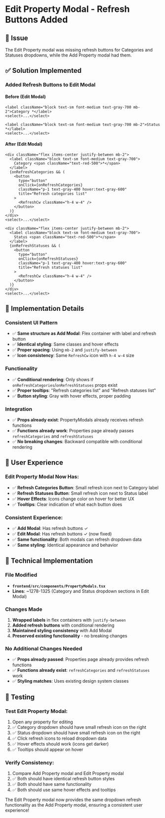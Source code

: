 # Edit Property Modal - Refresh Buttons Added

## 🐛 **Issue**
The Edit Property modal was missing refresh buttons for Categories and Statuses dropdowns, while the Add Property modal had them.

## ✅ **Solution Implemented**

### **Added Refresh Buttons to Edit Modal**

#### **Before (Edit Modal)**
```tsx
<label className="block text-sm font-medium text-gray-700 mb-2">Category *</label>
<select>...</select>

<label className="block text-sm font-medium text-gray-700 mb-2">Status *</label>
<select>...</select>
```

#### **After (Edit Modal)**
```tsx
<div className="flex items-center justify-between mb-2">
  <label className="block text-sm font-medium text-gray-700">
    Category <span className="text-red-500">*</span>
  </label>
  {onRefreshCategories && (
    <button
      type="button"
      onClick={onRefreshCategories}
      className="p-1 text-gray-400 hover:text-gray-600"
      title="Refresh categories list"
    >
      <RefreshCw className="h-4 w-4" />
    </button>
  )}
</div>
<select>...</select>

<div className="flex items-center justify-between mb-2">
  <label className="block text-sm font-medium text-gray-700">
    Status <span className="text-red-500">*</span>
  </label>
  {onRefreshStatuses && (
    <button
      type="button"
      onClick={onRefreshStatuses}
      className="p-1 text-gray-400 hover:text-gray-600"
      title="Refresh statuses list"
    >
      <RefreshCw className="h-4 w-4" />
    </button>
  )}
</div>
<select>...</select>
```

## 🎯 **Implementation Details**

### **Consistent UI Pattern**
- ✅ **Same structure as Add Modal**: Flex container with label and refresh button
- ✅ **Identical styling**: Same classes and hover effects
- ✅ **Proper spacing**: Using `mb-2` and `justify-between`
- ✅ **Icon consistency**: Same `RefreshCw` icon with `h-4 w-4` size

### **Functionality**
- ✅ **Conditional rendering**: Only shows if `onRefreshCategories`/`onRefreshStatuses` props exist
- ✅ **Proper tooltips**: "Refresh categories list" and "Refresh statuses list"
- ✅ **Button styling**: Gray with hover effects, proper padding

### **Integration**
- ✅ **Props already exist**: PropertyModals already receives refresh functions
- ✅ **Functions already work**: Properties page already passes `refreshCategories` and `refreshStatuses`
- ✅ **No breaking changes**: Backward compatible with conditional rendering

## 🎨 **User Experience**

### **Edit Property Modal Now Has:**
- ✅ **Refresh Categories Button**: Small refresh icon next to Category label
- ✅ **Refresh Statuses Button**: Small refresh icon next to Status label
- ✅ **Hover Effects**: Icons change color on hover for better UX
- ✅ **Tooltips**: Clear indication of what each button does

### **Consistent Experience:**
- ✅ **Add Modal**: Has refresh buttons ✓
- ✅ **Edit Modal**: Has refresh buttons ✓ (now fixed)
- ✅ **Same functionality**: Both modals can refresh dropdown data
- ✅ **Same styling**: Identical appearance and behavior

## 🔧 **Technical Implementation**

### **File Modified**
- **`frontend/src/components/PropertyModals.tsx`**
- **Lines**: ~1278-1325 (Category and Status dropdown sections in Edit Modal)

### **Changes Made**
1. **Wrapped labels** in flex containers with `justify-between`
2. **Added refresh buttons** with conditional rendering
3. **Maintained styling consistency** with Add Modal
4. **Preserved existing functionality** - no breaking changes

### **No Additional Changes Needed**
- ✅ **Props already passed**: Properties page already provides refresh functions
- ✅ **Functions already exist**: `refreshCategories` and `refreshStatuses` work
- ✅ **Styling matches**: Uses existing design system classes

## 🧪 **Testing**

### **Test Edit Property Modal:**
1. Open any property for editing
2. ✅ Category dropdown should have small refresh icon on the right
3. ✅ Status dropdown should have small refresh icon on the right
4. ✅ Click refresh icons to reload dropdown data
5. ✅ Hover effects should work (icons get darker)
6. ✅ Tooltips should appear on hover

### **Verify Consistency:**
1. Compare Add Property modal and Edit Property modal
2. ✅ Both should have identical refresh button styles
3. ✅ Both should have same functionality
4. ✅ Both should use same hover effects and tooltips

The Edit Property modal now provides the same dropdown refresh functionality as the Add Property modal, ensuring a consistent user experience!
